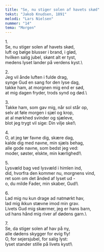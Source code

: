 ```yaml
---
title: "Se, nu stiger solen af havets skød"
tekst: "Jakob Knudsen, 1891"
melodi: "Lars Nielsen"
nummer: "14"
tema: "Morgen"
---
```

1\.\
Se, nu stiger solen af havets skød,\
luft og bølge blusser i brand, i glød,\
hvilken salig jubel, skønt alt er tyst,\
medens lyset lander på verdens kyst.\

2\.\
Jeg vil ånde luften i fulde drag,\
synge Gud en sang for den lyse dag,\
takke ham, at morgnen mig end er sød,\
at mig dagen fryder, trods synd og død.\

3\.\
Takke ham, som gav mig, når sol står op,\
selv at føle morgen i sjæl og krop,\
at al mørkhed svinder og sjæleve,\
blot jeg trygt vil sige: Din vilje ske!\

4\.\
O, at jeg tør favne dig, skære dag,\
kalde dig med navne, min sjæls behag,\
alle gode navne, som bedst jeg ved:\
moder, søster, elskte, min kærlighed!\

5\.\
Lysvæld bag ved lysvæld i himlen ind,\
did, hvorfra den kommer nu, morgnens vind,\
ret som om det ånded af lyset ud -\
o, du milde Fader, min skaber, Gud!\

6\.\
Lad mig nu kun drage ad natmørkt hav,\
lad mig ikkun stævne imod min grav.\
Livets Gud mig skærmer, jeg er hans barn,\
ud hans hånd mig river af dødens garn.\

7\.\
Se, da stiger solen af hav på ny,\
alle dødens skygger for evig fly!\
O, for sejersjubel, for salig lyst:\
lyset stander stille på livets kyst!\
